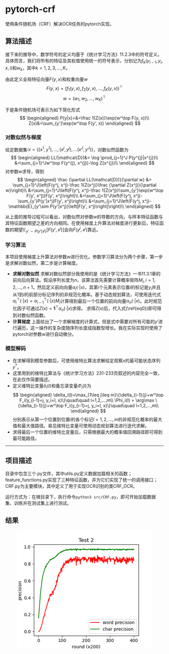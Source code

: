# pytorch-crf
使用条件随机场（CRF）解决OCR任务的pytorch实现。

## 算法描述
接下来的推导中，数学符号的定义均基于《统计学习方法》11.2.3中的符号定义。具体而言，我们将所有的特征及其权值使用统一的符号表示，分别记为$f_k(y_{i-1}, y_i, x, i)$和$w_k$，其中$k=1,2,3,...,K$。

由此定义全局特征向量$F(y, x)$和权重向量$w$
$$F(y, x)=\left(f_1(y, x), f_2(y, x), ...,f_K(y, x)\right)^\top$$
$$w=\left(w_1, w_2, ..., w_K\right)^\top$$

于是条件随机场可表示为如下简化形式
$$
\begin{aligned}
    P(y|x)=&=\frac 1{Z(x)}\exp(w^\top F(y, x))\\
    Z(x)&=\sum_{y'}\exp(w^\top F(y', x))
\end{aligned}
$$

### 对数似然与梯度
给定数据集$\mathcal{D}=\{(x^{1}, y^{1}), ..., (x^{j}, y^{j}), ...(x^{J}, y^{J})\}$，对数似然函数为
$$
\begin{aligned}
    LL(\mathcal{D})&= \log \prod_{j=1}^J P(y^{j}|x^{j})\\
    &=\sum_{j=1}^Jw^\top F(y^{j}, x^{j})-\log Z(x^{j})\\
\end{aligned}
$$
对参数$w$求导，得到
$$
\begin{aligned}
    \frac {\partial LL(\mathcal{D})}{\partial w} &= \sum_{j=1}^J\left(F(y^j, x^j)-\frac 1{Z(x^j)}\frac {\partial Z(x^j)}{\partial w}\right)\\
    &=\sum_{j=1}^J\left(F(y^j, x^j)-\frac 1{Z(x^j)}\sum_{y'}\exp(w^\top F(y', x^j))F(y', x^j)\right)\\
    &=\sum_{j=1}^J\left(F(y^j, x^j)-\sum_{y'}P(y'|x^j)F(y', x^j)\right)\\
    &=\sum_{j=1}^J\left(F(y^j, x^j)-\mathbb{E}_{y'\sim P(y'|x^j)}\left[F(y', x^j)\right]\right)\\
\end{aligned}
$$

从上面的推导过程可以看出，对数似然对参数$w$的导数的方向，与样本特征函数与其特征函数期望之差的方向相同。在使用梯度上升算法对梯度进行更新后，特征函数的期望$\mathbb{E}_{y'\sim P(y'|x^j)}\left[F(y', x^j)\right]$会向$F(y^j, x^j)$靠近。

### 学习算法
本项目使用梯度上升算法对参数$w$进行优化。参数学习算法分为两个步骤，第一步是求解对数似然，第二步是计算梯度。
  + **求解对数似然**
    求解对数似然部分我使用的是《统计学习方法》一书11.3.1章的前向后向算法。假设序列长度为$n$，该算法首先需要计算概率矩阵$M_i, i=1, 2, ..., n+1$，然后定义前向向量$\alpha_i(\cdot|x)$，其第$i$个元素表示位置$i$的标记是$y_i$并且从$1$到$i$的前部分标记序列的非规范化概率。基于动态规划算法，可使用迭代式$\alpha^\top_i(\cdot|x)=\alpha^\top_{i-1} (\cdot|x)M_i$计算得到最后一个位置的前向向量$\alpha_n(\cdot|x)$。此时规范化因子可通过$Z(x)=\mathbf{1}^\top \alpha_n(\cdot|x)$求得。
    求得$Z(x)$后，代入式(\ref{eq0})即可得到对数似然函数。
  + **计算梯度**
    上面给出了一个求解梯度的计算式，但是式中需要对所有可能的$y'$进行遍历，这一操作的复杂度随序列长度成指数型增长。我在实际实现时使用了pytorch对参数$w$进行自动微分。

### 模型解码
+ 在求解得到模型参数后，可使用维特比算法求解给定观察$x$的最可能状态序列$y^*$。
+ 这里用到的维特比算法与《统计学习方法》231-233页叙述的内容完全一致，在此仅作简要描述。
+ 定义维特比变量$\delta_i(l)$和备忘录变量$\Phi_i(l)$为
$$
\begin{aligned}
    \delta_i(l)=\max_{1\leq j\leq m}\{\delta_{i-1}(j)+w^\top F_i(y_{i-1}=j, y_i=l, x)\}\quad\quad l=1,2,...,m\\
    \Phi_i(l) = \arg\max \{\delta_{i-1}(j)+w^\top F_i(y_{i-1}=j, y_i=l, x)\}\quad\quad l=1,2,...,m\\
\end{aligned}
$$
分别表示从第一个位置到位置$i$的各个标记$l=1,2,...,m$的非规范化概率的最大值和最大值路径。易见维特比变量可使用动态规划算法进行迭代求解。
+ 求得最后一个位置的维特比变量后，只需根据最大的概率值回溯路径即可得到最可能路径。

---

## 项目描述
目录中包含三个.py文件，其中utils.py定义数据加载相关的函数；feature\_functions.py实现了三种特征函数，并为它们实现了统一的调用接口；CRF.py为主要模块，其中定义了用于实现OCR识别的类CRF\_OCR。

运行方式为：在根目录下，执行命令`python3 src/CRF.py`，即可开始加载数据集、训练并在测试集上进行测试。

## 结果
<center><img src="./figs/fig2.png"></center>



